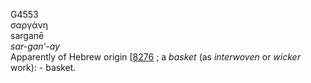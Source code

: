 <body>
  <p>G4553<br>  σαργάνη  <br> sarganē  <br><i>sar-gan‘-ay </i><br>Apparently of Hebrew origin [<a href="h8276.htm">8276</a> ; a <i>basket</i> (as <i>interwoven</i> or <i>wicker</i> work): - basket.<br></p>
 </body>